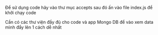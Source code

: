 Để sử dụng code hãy vào thư mục accepts sau đó ấn vào file index.js để khởi chạy code

Cần có các thư viện đầy đủ cho code và app Mongo DB để vào xem data mình đẩy lên 1 cách dễ nhất
